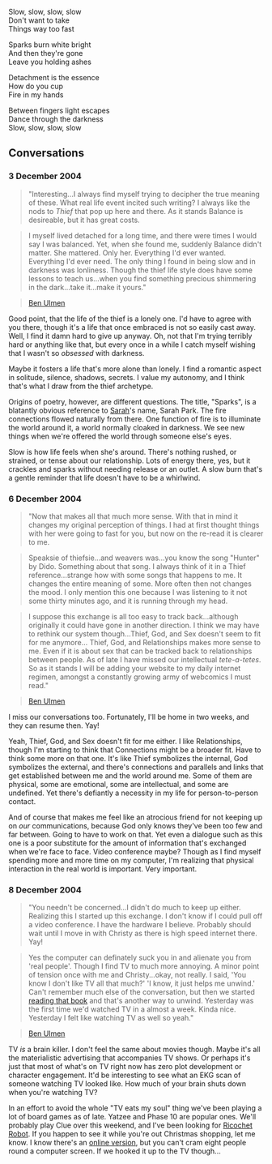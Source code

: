 <!--
title: Sparks
created: 2 December 2004 - 6:54 am
updated: 9 December 2004 - 3:46 pm
slug: sparks
tags: poetry
-->

Slow, slow, slow, slow  
Don't want to take  
Things way too fast  

Sparks burn white bright  
And then they're gone  
Leave you holding ashes  

Detachment is the essence  
How do you cup  
Fire in my hands  

Between fingers light escapes  
Dance through the darkness  
Slow, slow, slow, slow  


## Conversations ##

### 3 December 2004 ###

> "Interesting...I always find myself trying to decipher the true meaning of
> these. What real life event incited such writing? I always like the nods to
> _Thief_ that pop up here and there. As it stands Balance is desireable, but it
> has great costs.

> I myself lived detached for a long time, and there were times I would say I
> was balanced. Yet, when she found me, suddenly Balance didn't matter. She
> mattered. Only her. Everything I'd ever wanted. Everything I'd ever need. The
> only thing I found in being slow and in darkness was lonliness. Though the
> thief life style does have some lessons to teach us...when you find something
> precious shimmering in the dark...take it...make it yours."

> [Ben Ulmen][]

Good point, that the life of the thief is a lonely one. I'd have to agree with
you there, though it's a life that once embraced is not so easily cast away.
Well, I find it damn hard to give up anyway. Oh, not that I'm trying terribly
hard or anything like that, but every once in a while I catch myself wishing
that I wasn't so _obsessed_ with darkness.

Maybe it fosters a life that's more alone than lonely. I find a romantic aspect
in solitude, silence, shadows, secrets. I value my autonomy, and I think that's
what I draw from the thief archetype.

Origins of poetry, however, are different questions. The title, "Sparks", is a
blatantly obvious reference to [Sarah][]'s name, Sarah Park. The fire
connections flowed naturally from there. One function of fire is to illuminate
the world around it, a world normally cloaked in darkness. We see new things
when we're offered the world through someone else's eyes.

Slow is how life feels when she's around. There's nothing rushed, or strained,
or tense about our relationship. Lots of energy there, yes, but it crackles and
sparks without needing release or an outlet. A slow burn that's a gentle
reminder that life doesn't have to be a whirlwind.

### 6 December 2004 ###

> "Now that makes all that much more sense. With that in mind it changes my
> original perception of things. I had at first thought things with her were
> going to fast for you, but now on the re-read it is clearer to me.

> Speaksie of thiefsie...and weavers was...you know the song "Hunter" by Dido.
> Something about that song. I always think of it in a Thief reference...strange
> how with some songs that happens to me. It changes the entire meaning of some.
> More often then not changes the mood. I only mention this one because I was
> listening to it not some thirty minutes ago, and it is running through my
> head.

> I suppose this exchange is all too easy to track back...although originally it
> could have gone in another direction. I think we may have to rethink our
> system though...Thief, God, and Sex doesn't seem to fit for me anymore...
> Thief, God, and Relationships makes more sense to me. Even if it is about sex
> that can be tracked back to relationships between people. As of late I have
> missed our intellectual _tete-a-tetes_. So as it stands I will be adding your
> website to my daily internet regimen, amongst a constantly growing army of
> webcomics I must read."

> [Ben Ulmen][]

I miss our conversations too. Fortunately, I'll be home in two weeks, and they
can resume then. Yay!

Yeah, Thief, God, and Sex doesn't fit for me either. I like Relationships,
though I'm starting to think that Connections might be a broader fit. Have to
think some more on that one. It's like Thief symbolizes the internal, God
symbolizes the external, and there's connections and parallels and links that
get established between me and the world around me. Some of them are physical,
some are emotional, some are intellectual, and some are undefined. Yet there's
defiantly a necessity in my life for person-to-person contact.

And of course that makes me feel like an atrocious friend for not keeping up on
_our_ communications, because God only knows they've been too few and far
between. Going to have to work on that. Yet even a dialogue such as this one is
a poor substitute for the amount of information that's exchanged when we're face
to face. Video conference maybe? Though as I find myself spending more and more
time on my computer, I'm realizing that physical interaction in the real world
is important. Very important.

### 8 December 2004 ###

> "You needn't be concerned...I didn't do much to keep up either. Realizing this
> I started up this exchange. I don't know if I could pull off a video
> conference. I have the hardware I believe. Probably should wait until I move
> in with Christy as there is high speed internet there. Yay!

> Yes the computer can definately suck you in and alienate you from
> 'real people'. Though I find TV to much more annoying. A minor point of
> tension once with me and Christy...okay, not really. I said, 'You know I don't
> like TV all that much?' 'I know, it just helps me unwind.' Can't remember much
> else of the conversation, but then we started [reading that book][] and that's
> another way to unwind. Yesterday was the first time we'd watched TV in a
> almost a week. Kinda nice. Yesterday I felt like watching TV as well so yeah."

> [Ben Ulmen][]

TV _is_ a brain killer. I don't feel the same about movies though. Maybe it's
all the materialistic advertising that accompanies TV shows. Or perhaps it's
just that most of what's on TV right now has zero plot development or character
engagement. It'd be interesting to see what an EKG scan of someone watching TV
looked like. How much of your brain shuts down when you're watching TV?

In an effort to avoid the whole "TV eats my soul" thing we've been playing a lot
of board games as of late. Yatzee and Phase 10 are popular ones. We'll probably
play Clue over this weekend, and I've been looking for [Ricochet Robot][]. If
you happen to see it while you're out Christmas shopping, let me know. I know
there's an [online version][], but you can't cram eight people round a computer
screen. If we hooked it up to the TV though...

[Ben Ulmen]: http://www.livejournal.com/users/lancegroudflyer/ "Ben Ulmen (LiveJournal): Sometimes it tastes so bitter"
[Sarah]: http://sparkticus.deviantart.com/ "Sarah Park (deviantART): sparkticus"
[reading that book]: http://www.livejournal.com/users/lancegroudflyer/16826.html "Ben Ulmen (LiveJournal): Alive and well..."
[Ricochet Robot]: http://www.io.com/~beckerdo/games/reviews/RicochetRobotReview.html "Dan Becker: Game Review - Ricochet Robot by Alex Randolph (via Fravia+, searchlores.org)"
[online version]: http://www.ricochetrobot.com/ "Ricochet Robot"
